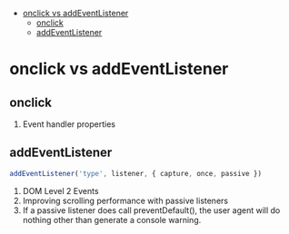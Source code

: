 <!-- toc -->

- [onclick vs addEventListener](#onclick-vs-addeventlistener)
  - [onclick](#onclick)
  - [addEventListener](#addeventlistener)

# onclick vs addEventListener

## onclick

1. Event handler properties

## addEventListener

```javascript
addEventListener('type', listener, { capture, once, passive })
```

1. DOM Level 2 Events
2. Improving scrolling performance with passive listeners
3. If a passive listener does call preventDefault(), the user agent will do nothing other than generate a console warning.